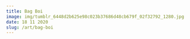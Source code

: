 ```yaml
---
title: Bag Boi
image: img/tumblr_6448d2b625e98c023b37686d48cb679f_02f32792_1280.jpg
date: 18 11 2020
slug: /art/bag-boi
---
```

